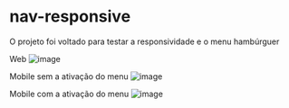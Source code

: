 # nav-responsive

O projeto foi voltado para testar a responsividade e o menu hambúrguer 

Web
![image](https://user-images.githubusercontent.com/114530618/235328837-0dfc452d-5f82-4c19-bf06-f6e6cbe88a99.png)

Mobile sem a ativação do menu
![image](https://user-images.githubusercontent.com/114530618/235328846-f5412972-3839-493b-b76e-26f090acbc30.png)

Mobile com a ativação do menu
![image](https://user-images.githubusercontent.com/114530618/235328853-4e719095-7c52-4d93-8686-f3a2dbbb45db.png)
